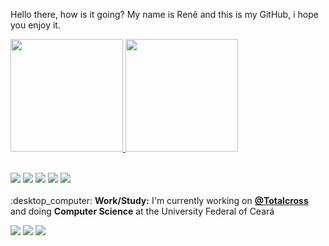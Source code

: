 
<p align="left">
  
  Hello there, how is it going? My name is Renê and this is my GitHub, i hope you enjoy it.
  <br>
</p>

<div>
  <a href="https://github.com/reness0">
  <img height="180em" src="https://github-readme-stats.vercel.app/api?username=reness0&show_icons=true&theme=react&include_all_commits=true&count_private=true"/>
      <a href="#"><img height="180em" src="https://github-readme-stats.vercel.app/api/top-langs/?username=reness0&layout=compact&theme=react"></a>

</div>  




<p align="left">
  
   <br>
  <img src="https://img.shields.io/badge/Java-ED8B00?style=for-the-badge&logo=java&logoColor=white">
  <img src = "https://img.shields.io/badge/Spring-6DB33F?style=for-the-badge&logo=spring&logoColor=white">
  <img src="https://img.shields.io/badge/Flutter-02569B?style=for-the-badge&logo=flutter&logoColor=white">
  <img src = "https://img.shields.io/badge/TypeScript-007ACC?style=for-the-badge&logo=typescript&logoColor=white">
   <img src = "https://img.shields.io/badge/Kotlin-0095D5?&style=for-the-badge&logo=kotlin&logoColor=white">
  <br>
  <br>
  :desktop_computer: <strong>Work/Study:</strong> I'm currently working on <strong><a href="https://github.com/TotalCross/">@Totalcross</a></strong> and doing <strong>Computer Science</strong> at the University Federal of Ceará	 
  <br>
  
</p>

<p align="left">
<a href="mailto:renejr.arraes286@gmail.com" alt="Gmail">
<img src="https://img.shields.io/badge/Gmail-D14836?style=for-the-badge&logo=gmail&logoColor=white" /></a>
  
<a href="https://www.linkedin.com/in/renê-júnior-55901b198/" alt="Linkedin">
<img src="https://img.shields.io/badge/LinkedIn-0077B5?style=for-the-badge&logo=linkedin&logoColor=white" /></a>

<a href="https://t.me/renejr03" alt = "Telegram">
  <img src="https://img.shields.io/badge/Telegram-2CA5E0?style=for-the-badge&logo=telegram&logoColor=white"></a>
  

 
 
